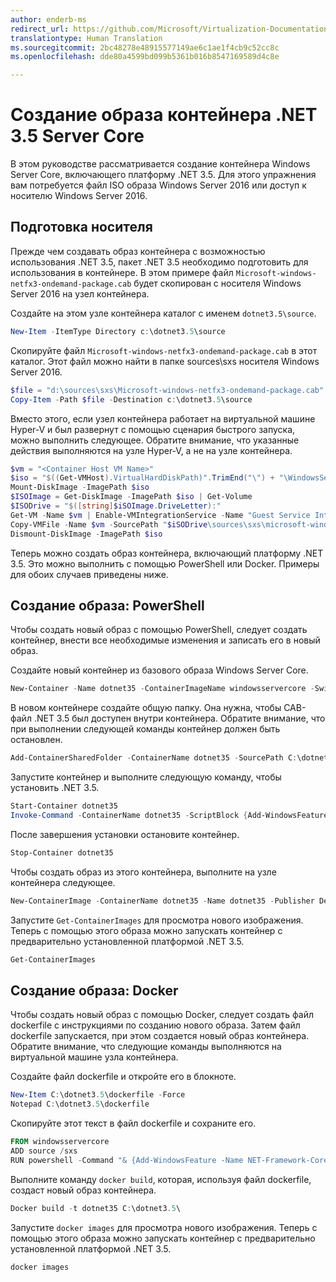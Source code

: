 ```yaml
---
author: enderb-ms
redirect_url: https://github.com/Microsoft/Virtualization-Documentation/tree/master/windows-container-samples
translationtype: Human Translation
ms.sourcegitcommit: 2bc48278e48915577149ae6c1ae1f4cb9c52cc8c
ms.openlocfilehash: dde80a4599bd099b5361b016b8547169589d4c8e

---
```



# Создание образа контейнера .NET 3.5 Server Core

В этом руководстве рассматривается создание контейнера Windows Server Core, включающего платформу .NET 3.5. Для этого упражнения вам потребуется файл ISO образа Windows Server 2016 или доступ к носителю Windows Server 2016.

## Подготовка носителя

Прежде чем создавать образ контейнера с возможностью использования .NET 3.5, пакет .NET 3.5 необходимо подготовить для использования в контейнере. В этом примере файл `Microsoft-windows-netfx3-ondemand-package.cab` будет скопирован с носителя Windows Server 2016 на узел контейнера.

Создайте на этом узле контейнера каталог с именем `dotnet3.5\source`.

```powershell
New-Item -ItemType Directory c:\dotnet3.5\source
```

Скопируйте файл `Microsoft-windows-netfx3-ondemand-package.cab` в этот каталог. Этот файл можно найти в папке sources\sxs носителя Windows Server 2016.

```powershell
$file = "d:\sources\sxs\Microsoft-windows-netfx3-ondemand-package.cab"
Copy-Item -Path $file -Destination c:\dotnet3.5\source
``` 
    
Вместо этого, если узел контейнера работает на виртуальной машине Hyper-V и был развернут с помощью сценария быстрого запуска, можно выполнить следующее. Обратите внимание, что указанные действия выполняются на узле Hyper-V, а не на узле контейнера. 

```powershell
$vm = "<Container Host VM Name>"
$iso = "$((Get-VMHost).VirtualHardDiskPath)".TrimEnd("\") + "\WindowsServerTP4.iso"
Mount-DiskImage -ImagePath $iso
$ISOImage = Get-DiskImage -ImagePath $iso | Get-Volume
$ISODrive = "$([string]$iSOImage.DriveLetter):"
Get-VM -Name $vm | Enable-VMIntegrationService -Name "Guest Service Interface"
Copy-VMFile -Name $vm -SourcePath "$iSODrive\sources\sxs\microsoft-windows-netfx3-ondemand-package.cab" -DestinationPath "c:\dotnet3.5\source\microsoft-windows-netfx3-ondemand-package.cab" -FileSource Host -CreateFullPath
Dismount-DiskImage -ImagePath $iso
```

Теперь можно создать образ контейнера, включающий платформу .NET 3.5. Это можно выполнить с помощью PowerShell или Docker. Примеры для обоих случаев приведены ниже.

## Создание образа: PowerShell

Чтобы создать новый образ с помощью PowerShell, следует создать контейнер, внести все необходимые изменения и записать его в новый образ.

Создайте новый контейнер из базового образа Windows Server Core.

```powershell
New-Container -Name dotnet35 -ContainerImageName windowsservercore -SwitchName "Virtual Switch"
```

В новом контейнере создайте общую папку. Она нужна, чтобы CAB-файл .NET 3.5 был доступен внутри контейнера.  Обратите внимание, что при выполнении следующей команды контейнер должен быть остановлен.

```powershell
Add-ContainerSharedFolder -ContainerName dotnet35 -SourcePath C:\dotnet3.5\source -DestinationPath c:\sxs
```

Запустите контейнер и выполните следующую команду, чтобы установить .NET 3.5.

```powershell
Start-Container dotnet35
Invoke-Command -ContainerName dotnet35 -ScriptBlock {Add-WindowsFeature -Name NET-Framework-Core -Source c:\sxs} -RunAsAdministrator
```

После завершения установки остановите контейнер.

```powershell
Stop-Container dotnet35
```

Чтобы создать образ из этого контейнера, выполните на узле контейнера следующее.

```powershell
New-ContainerImage -ContainerName dotnet35 -Name dotnet35 -Publisher Demo -Version 1.0
```

Запустите `Get-ContainerImages` для просмотра нового изображения. Теперь с помощью этого образа можно запускать контейнер с предварительно установленной платформой .NET 3.5.

```powershell
Get-ContainerImages
```

## Создание образа: Docker
 
Чтобы создать новый образ с помощью Docker, следует создать файл dockerfile с инструкциями по созданию нового образа. Затем файл dockerfile запускается, при этом создается новый образ контейнера. Обратите внимание, что следующие команды выполняются на виртуальной машине узла контейнера.

Создайте файл dockerfile и откройте его в блокноте.

```powershell
New-Item C:\dotnet3.5\dockerfile -Force
Notepad C:\dotnet3.5\dockerfile
```

Скопируйте этот текст в файл dockerfile и сохраните его.

```powershell
FROM windowsservercore
ADD source /sxs
RUN powershell -Command "& {Add-WindowsFeature -Name NET-Framework-Core -Source c:\sxs}"
```

Выполните команду `docker build`, которая, используя файл dockerfile, создаст новый образ контейнера.

```powershell
Docker build -t dotnet35 C:\dotnet3.5\
```

Запустите `docker images` для просмотра нового изображения. Теперь с помощью этого образа можно запускать контейнер с предварительно установленной платформой .NET 3.5.

```powershell
docker images
```



<!--HONumber=Jun16_HO4-->


